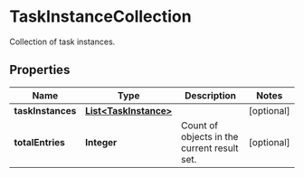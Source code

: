 

# TaskInstanceCollection

Collection of task instances.

## Properties

Name | Type | Description | Notes
------------ | ------------- | ------------- | -------------
**taskInstances** | [**List&lt;TaskInstance&gt;**](TaskInstance.md) |  |  [optional]
**totalEntries** | **Integer** | Count of objects in the current result set. |  [optional]



